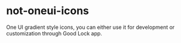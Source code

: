 # not-oneui-icons
One UI gradient style icons, you can either use it for development or customization through Good Lock app.
